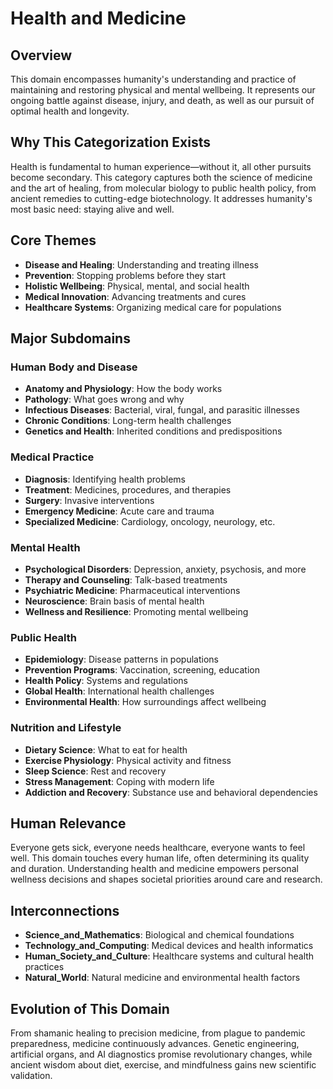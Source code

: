 # Health and Medicine

## Overview
This domain encompasses humanity's understanding and practice of maintaining and restoring physical and mental wellbeing. It represents our ongoing battle against disease, injury, and death, as well as our pursuit of optimal health and longevity.

## Why This Categorization Exists
Health is fundamental to human experience—without it, all other pursuits become secondary. This category captures both the science of medicine and the art of healing, from molecular biology to public health policy, from ancient remedies to cutting-edge biotechnology. It addresses humanity's most basic need: staying alive and well.

## Core Themes
- **Disease and Healing**: Understanding and treating illness
- **Prevention**: Stopping problems before they start
- **Holistic Wellbeing**: Physical, mental, and social health
- **Medical Innovation**: Advancing treatments and cures
- **Healthcare Systems**: Organizing medical care for populations

## Major Subdomains

### Human Body and Disease
- **Anatomy and Physiology**: How the body works
- **Pathology**: What goes wrong and why
- **Infectious Diseases**: Bacterial, viral, fungal, and parasitic illnesses
- **Chronic Conditions**: Long-term health challenges
- **Genetics and Health**: Inherited conditions and predispositions

### Medical Practice
- **Diagnosis**: Identifying health problems
- **Treatment**: Medicines, procedures, and therapies
- **Surgery**: Invasive interventions
- **Emergency Medicine**: Acute care and trauma
- **Specialized Medicine**: Cardiology, oncology, neurology, etc.

### Mental Health
- **Psychological Disorders**: Depression, anxiety, psychosis, and more
- **Therapy and Counseling**: Talk-based treatments
- **Psychiatric Medicine**: Pharmaceutical interventions
- **Neuroscience**: Brain basis of mental health
- **Wellness and Resilience**: Promoting mental wellbeing

### Public Health
- **Epidemiology**: Disease patterns in populations
- **Prevention Programs**: Vaccination, screening, education
- **Health Policy**: Systems and regulations
- **Global Health**: International health challenges
- **Environmental Health**: How surroundings affect wellbeing

### Nutrition and Lifestyle
- **Dietary Science**: What to eat for health
- **Exercise Physiology**: Physical activity and fitness
- **Sleep Science**: Rest and recovery
- **Stress Management**: Coping with modern life
- **Addiction and Recovery**: Substance use and behavioral dependencies

## Human Relevance
Everyone gets sick, everyone needs healthcare, everyone wants to feel well. This domain touches every human life, often determining its quality and duration. Understanding health and medicine empowers personal wellness decisions and shapes societal priorities around care and research.

## Interconnections
- **Science_and_Mathematics**: Biological and chemical foundations
- **Technology_and_Computing**: Medical devices and health informatics
- **Human_Society_and_Culture**: Healthcare systems and cultural health practices
- **Natural_World**: Natural medicine and environmental health factors

## Evolution of This Domain
From shamanic healing to precision medicine, from plague to pandemic preparedness, medicine continuously advances. Genetic engineering, artificial organs, and AI diagnostics promise revolutionary changes, while ancient wisdom about diet, exercise, and mindfulness gains new scientific validation.

